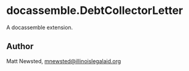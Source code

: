 # docassemble.DebtCollectorLetter

A docassemble extension.

## Author

Matt Newsted, mnewsted@illinoislegalaid.org

